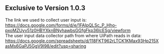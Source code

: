 ## Exclusive to Version 1.0.3 
The link we used to collect user input is: https://docs.google.com/forms/d/e/1FAIpQLSc_P_Hho-pxoMZUyv51z0HBYXknBNyhawbsGGfgFkp36IcESg/viewform  <br>
The user input data collector path from where UiPath reads in data: https://docs.google.com/spreadsheets/d/118FKT962rLTCK1KMax93Hp215XasMs6GaPJ5GgV9l98/edit?usp=sharing

